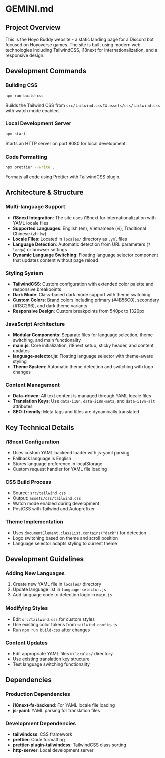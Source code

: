 # GEMINI.md

## Project Overview

This is the Hoyo Buddy website - a static landing page for a Discord bot focused on Hoyoverse games. The site is built using modern web technologies including TailwindCSS, i18next for internationalization, and a responsive design.

## Development Commands

### Building CSS

```bash
npm run build-css
```

Builds the Tailwind CSS from `src/tailwind.css` to `assets/css/tailwind.css` with watch mode enabled.

### Local Development Server

```bash
npm start
```

Starts an HTTP server on port 8080 for local development.

### Code Formatting

```bash
npx prettier --write .
```

Formats all code using Prettier with TailwindCSS plugin.

## Architecture & Structure

### Multi-language Support

- **i18next Integration**: The site uses i18next for internationalization with YAML locale files
- **Supported Languages**: English (en), Vietnamese (vi), Traditional Chinese (zh-tw)
- **Locale Files**: Located in `locales/` directory as `.yml` files
- **Language Detection**: Automatic detection from URL parameters (`?lang=`) or browser settings
- **Dynamic Language Switching**: Floating language selector component that updates content without page reload

### Styling System

- **TailwindCSS**: Custom configuration with extended color palette and responsive breakpoints
- **Dark Mode**: Class-based dark mode support with theme switching
- **Custom Colors**: Brand colors including primary (#4B56C0), secondary (#13C296), and dark theme variants
- **Responsive Design**: Custom breakpoints from 540px to 1320px

### JavaScript Architecture

- **Modular Components**: Separate files for language selection, theme switching, and main functionality
- **main.js**: Core initialization, i18next setup, sticky header, and content updates
- **language-selector.js**: Floating language selector with theme-aware styling
- **Theme System**: Automatic theme detection and switching with logo changes

### Content Management

- **Data-driven**: All text content is managed through YAML locale files
- **Translation Keys**: Use `data-i18n`, `data-i18n-meta`, and `data-i18n-alt` attributes
- **SEO-friendly**: Meta tags and titles are dynamically translated

## Key Technical Details

### i18next Configuration

- Uses custom YAML backend loader with js-yaml parsing
- Fallback language is English
- Stores language preference in localStorage
- Custom request handler for YAML file loading

### CSS Build Process

- Source: `src/tailwind.css`
- Output: `assets/css/tailwind.css`
- Watch mode enabled during development
- PostCSS with Tailwind and Autoprefixer

### Theme Implementation

- Uses `documentElement.classList.contains("dark")` for detection
- Logo switching based on theme and scroll position
- Language selector adapts styling to current theme

## Development Guidelines

### Adding New Languages

1. Create new YAML file in `locales/` directory
2. Update language list in `language-selector.js`
3. Add language code to detection logic in `main.js`

### Modifying Styles

- Edit `src/tailwind.css` for custom styles
- Use existing color tokens from `tailwind.config.js`
- Run `npm run build-css` after changes

### Content Updates

- Edit appropriate YAML files in `locales/` directory
- Use existing translation key structure
- Test language switching functionality

## Dependencies

### Production Dependencies

- **i18next-fs-backend**: For YAML locale file loading
- **js-yaml**: YAML parsing for translation files

### Development Dependencies

- **tailwindcss**: CSS framework
- **prettier**: Code formatting
- **prettier-plugin-tailwindcss**: TailwindCSS class sorting
- **http-server**: Local development server
